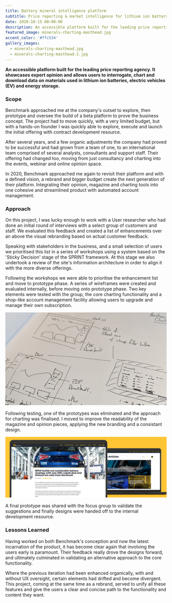 ```yaml
---
title: Battery mineral intelligence platform
subtitle: Price reporting & market intelligence for lithium ion battery, electric vehicle & energy storage supply chains. 
date: 2020-10-15 00:00:00
description: An accessible platform built for the leading price reporting agency. It showcases expert opinion and allows users to interrogate, chart and download data on materials used in lithium ion batteries, electric vehicles (EV) and energy storage. 
featured_image: minerals-charting-masthead.jpg
accent_color: '#ffc534'
gallery_images:
  - minerals-charting-masthead.jpg
  - minerals-charting-masthead-2.jpg
---
```


**An accessible platform built for the leading price reporting agency. It showcases expert opinion and allows users to interrogate, chart and download data on materials used in lithium ion batteries, electric vehicles (EV) and energy storage.**

### Scope

Benchmark approached me at the company's outset to explore, then prototype and oversee the build of a beta platform to prove the business concept. The project had to move quickly, with a very limited budget, but with a hands-on founder I was quickly able to explore, execute and launch the initial offering with contract development resource.

After several years, and a few organic adjustments the company had proved to be successful and had grown from a team of one, to an international team comprised of several analysts, consultants and support staff. Their offering had changed too, moving from just consultancy and charting into the events, webinar and online opinion space.

In 2020, Benchmark approached me again to revisit their platform and with a defined vision, a rebrand and bigger budget create the next generation of their platform. Integrating their opinion, magazine and charting tools into one cohesive and streamlined product with automated account management.

### Approach
On this project, I was lucky enough to work with a User researcher who had done an initial round of interviews with a select group of customers and staff. We evaluated this feedback and created a list of enhancements over an above the visual rebranding based on actual customer feedback. 

Speaking with stakeholders in the business, and a small selection of users we prioritised this list in a series of workshops using a system based on the 'Sticky Decision' stage of the SPRINT framework. At this stage we also undertook a review of the site's information architecture in order to align it with the more diverse offerings. 

Following the workshops we were able to prioritise the enhancement list and move to prototype phase. A series of wireframes were created and evaluated internally, before moving onto prototype phase. Two key elements were tested with the group, the core charting functionality and a shop-like account management facility allowing users to upgrade and manage their own subscription. 

![Sketch explorations](/images/projects/mineral-charting.jpg)

Following testing, one of the prototypes was eliminated and the approach for charting was finalised. I moved to improve the readability of the magazine and opinion pieces, applying the new branding and a consistant design.

![Magazine and opinion functionality](/images/projects/minerals-charting-masthead-2.jpg)

A final prototype was shared with the focus group to validate the suggestions and finally designs were handed off to the internal development resource.

### Lessons Learned

Having worked on both Benchmark's conception and now the latest incarnation of the product, it has become clear again that involving the users early is paramount. Their feedback really drove the designs forward, and ultimately culminated in validating an alternative approach to the core functionality. 

Where the previous iteration had been enhanced organically, with and without UX oversight, certain elements had drifted and become divergent. This project, coming at the same time as a rebrand, served to unify all these features and give the users a clear and concise path to the functionality and content they want. 